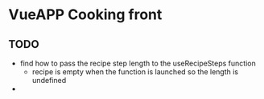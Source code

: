 # VueAPP Cooking front
## TODO
- find how to pass the recipe step length to the useRecipeSteps function
  - recipe is empty when the function is launched so the length is undefined
- 